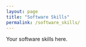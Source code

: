 ```yaml
---
layout: page
title: "Software Skills"
permalink: /software_skills/
---
```

Your software skills here.
